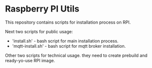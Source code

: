 # Raspberry PI Utils

This repository contains scripts for installation process on RPI.

Next two scripts for public usage:

 - 'install.sh' - bash script for main installation process.
 - 'mqtt-install.sh' - bash script for mqtt broker installation.

Other two scripts for technical usage. they need to create prebuild and ready-yo-use RPI image.